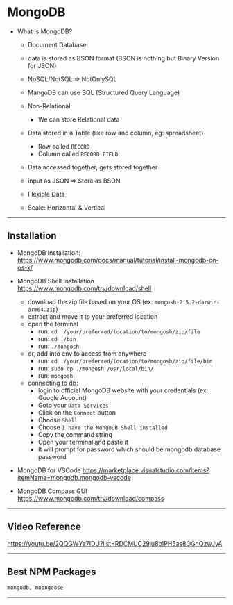 # MongoDB

- What is MongoDB?

  - Document Database 
  - data is stored as BSON format (BSON is nothing but Binary Version for JSON)
  - NoSQL/NotSQL => NotOnlySQL 
  - MangoDB can use SQL (Structured Query Language)
  - Non-Relational: 
    - We can store Relational data

  - Data stored in a Table (like row and column, eg: spreadsheet)
    - Row called `RECORD`
    - Column called `RECORD FIELD`
  
  - Data accessed together, gets stored together
  - input as JSON => Store as BSON
  - Flexible Data
  - Scale: Horizontal & Vertical

---

## Installation

- MongoDB Installation:
  https://www.mongodb.com/docs/manual/tutorial/install-mongodb-on-os-x/

- MongoDB Shell Installation
  https://www.mongodb.com/try/download/shell

  - download the zip file based on your OS (ex: `mongosh-2.5.2-darwin-arm64.zip`)
  - extract and move it to your preferred location
  - open the terminal
    - run: `cd ./your/preferred/location/to/mongosh/zip/file`
    - run: `cd ./bin`
    - run: `./mongosh`
  - or, add into env to access from anywhere
    - run: `cd ./your/preferred/location/to/mongosh/zip/file/bin`
    - run: `sudo cp ./mongosh /usr/local/bin/`
    - run: `mongosh`
  - connecting to db:
    - login to official MongoDB website with your credentials (ex: Google Account)
    - Goto your `Data Services`
    - Click on the `Connect` button
    - Choose `Shell`
    - Choose `I have the MongoDB Shell installed`
    - Copy the command string
    - Open your terminal and paste it
    - It will prompt for password which should be mongodb database password
  

- MongoDB for VSCode
  https://marketplace.visualstudio.com/items?itemName=mongodb.mongodb-vscode

- MongoDB Compass GUI
  https://www.mongodb.com/try/download/compass

---

## Video Reference

https://youtu.be/2QQGWYe7IDU?list=RDCMUC29ju8bIPH5as8OGnQzwJyA

---

## Best NPM Packages

```sh
mongodb, moongoose
```

---


